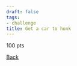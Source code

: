 ```yaml
---
draft: false
tags:
- challenge
title: Get a car to honk
---
```

100 pts

[Back](https://shadybraden.com/jetlag) 
